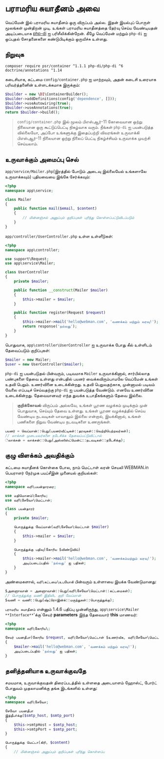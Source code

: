 # பராமரிய சுயாதீனம் அவை
வெப்மேன் இல் பராமரிய சுயாதீனம் ஒரு விருப்பம் அல்ல. இதன் இயல்புப் பொருள் மூலங்கள் முன்திறன் முடி. உங்கள் பராமரிய சுயாதீனத்தை தேர்வு செய்ய வேண்டியதன் அடிப்படையாக [php-di](https://php-di.org/doc/getting-started.html) ஐ பரிசீலிக்கின்றேன். கீழே வெப்மேன் மற்றும் `php-di` ஐ ஒப்புதல் சோதனைகளை கண்டுபிடிக்கும் ஒருவீச்சு உள்ளது.

## நிறுவுக
```
composer require psr/container ^1.1.1 php-di/php-di ^6 doctrine/annotations ^1.14
```

கடைசியாக, கட்டமை `config/container.php` ஐ மாற்றவும், அதன் கடைசி உரையாக பரிவர்த்தனைின் உள்ளடக்கமாக இருக்கும்:
```php
$builder = new \DI\ContainerBuilder();
$builder->addDefinitions(config('dependence', []));
$builder->useAutowiring(true);
$builder->useAnnotations(true);
return $builder->build();
```

> `config/container.php` இல் மூலம் பிஎஸ்ஆர்-11 கோவையான ஒற்று நிலையான ஒரு கூட்டுப்பெட்டி நிகழ்வாக வரும். நீங்கள் `php-di` ஐ பயன்படுத்த வில்லையோ, அப்போ உங்களுக்கு இதைப்பற்றி விவரங்கள் உருவாக்கி பிஎஸ்ஆர்-11 நிலையான ஒற்று நிலைப் பெட்டி நிகழ்ச்சியம் உருவாக்க முயற்சி செய்யலாம்.

## உருவாக்கும் அமைப்பு செல்
`app/service/Mailer.php`(இரத்தில் போடும் அடைவு இல்லையேல் உங்களாலே உருவாக்கவும்) புதியவையை இங்கே சேர்க்கவும்:
```php
<?php
namespace app\service;

class Mailer
{
    public function mail($email, $content)
    {
        // மின்னஞ்சல் அனுப்பும் குறிப்புகள் புரிந்து கொள்ளப்பட்டுவிடப்படும்
    }
}
```

`app/controller/UserController.php` உள்ள உள்ளீடுகள்:
```php
<?php
namespace app\controller;

use support\Request;
use app\service\Mailer;

class UserController
{
    private $mailer;

    public function __construct(Mailer $mailer)
    {
        $this->mailer = $mailer;
    }

    public function register(Request $request)
    {
        $this->mailer->mail('hello@webman.com', 'வணக்கம் மற்றும் வரவு!');
        return response('நல்லது');
    }
}
```
பொதுவாக, `app\controller\UserController` ஐ உருவாக்க போது கீல் உள்ளிடம் தேவைப்படும் குறிப்புகள்:
```php
$mailer = new Mailer;
$user = new UserController($mailer);
```
`php-di` ஐ பயன்படுதல் பின்வரும், படிவமாக  `Mailer` உருவாக்கினால், சார்பில்லாத பண்புகளை தேவை உள்ளது என்பதில் பயனர் வைக்கவிரும்பாமலே வெப்மேன் உங்கள் உதவி பெறும். உணர்வினை உடைக்கின்றது. உதவி பெறுவதற்காக, முன்னாமல் படிவம் வேலை எப்படிச் செய்வதற்கு `php-di` ஐ பயன்படுத்த வேண்டும். 
எனவே உணர்வினை உடைக்கின்றது.  தேவையானவர் எந்த துவக்க உபாதீகங்களும் தேவை இல்லை.

> **குறிக்கோவல்**
> விருப்பம் அல்லவே, உங்கள் பூரண வழக்கம் முடிக்கும் முன் பொதுவாக, செய்யும் தேவை உள்ளது.  உங்கள் பூரண வழக்கத்தில் செய்ய வேண்டிய நடவடிகள் யாவாலும் இல்லை என்றால், இயக்கினால், உங்கள் பணிகளை நிறுவ வேண்டிய நடவடிகளை உணருங்கள்.

```php
பயனர் = வெப்மான்::பெறு(பயனர்வீட்டிகள்::தரவுகள்::வெற்றிபெற்றவர்கள்);
// லாக்சன் முடையவர்களை நடேசிக்க தேவைப்பட்டுவிட்டால்
்லாக்சன் = லாக்சன்::பெறு(அஸ்ஸிஸ்ட்மென்ட்::நடவடிகள்::நடேசிக்கு);
```

## குழு விளக்கம் அவதிக்கும்
கட்டமை சுயாதீனக் கொள்கை போல, நாம் மெட்டாள் லரன் செயலி WEBMAN.in பெயராளர் நேர்முக பயப்சீஇன் முனையல் குறியல்கள்:
```php
<?php
namespace வரி\பயன்தாரரை;

use மதிமொனம்\கோரிய;
use வரி\சேவோ\மெட்டாள்;

class பயன்தாரர்
{
    private $mailer;

    பொருத்துக்கு வேப்மான்(வரி\சேவோ\மெட்டாள் $mailer)
    {
        $this->mailer = $mailer;
    }

    பொருத்துக்கு பதிவு(கோரிய $விண்டுவிய்)
    {
        $this->mailer->mail('hello@webman.com', 'வணக்கம்மற்றும் வரவு!');
        அடிப்படைப்பதில் 'நல்லது' ஐ பதிகள்;
    }
}
```
அண்மைகளால், `வரி\கட்டமை\உபயோகி` பின்வரும் உள்ளாயை இயக்க வேண்டுமானது:
```php
$அஞைாவான் = அஞைாவான்::பெறு(வரி\சேவோ\மெட்டாள்::கட்டமைகள்);
// பொருத்துக்கு வணி இதிலிட குறி வேப்மான்
$வணி = வணி::பெறு(ஷ்ட்ரொஇன்க்::மருந்துகள்::பொருத்துக்கு);
```
`பராமரிய சுயாதீனம்` என்னும் 1.4.6 பதிப்பு முன்னிருந்து, `app\service\Mailer **Interface**`'க்கு`சேயர் **parameters** இந்த தேவையார் **this** மாணவர்:
```php
<?php
namespace வரி\கோரிய\;

சேயர் பயனதீபா(கோரிய $request, வரி\சேவோ\மெட்டாள் $உணர்வீக, வரி\சேவோ\மெட்டாள் $mailer)
{
    $mailer->mail('hello@webman.com', 'வணக்கம் மற்றும் வரவு!');
    அடிப்படைப்பதில் 'நல்லது' ஐ பதிகள்;
}
```
## தனித்தனியாக உருவாக்குவதே
சமயமாக, உருவாக்குவதன் திரைப்படத்தில் உள்ளதை அடையாளம் ஹோஸ்ட், போர்ட் போதுவம் முதலாமனிக்கு தங்க இடங்களில் உள்ளது:
```php
<?php
namespace வரி\சேவோ;

சேவோ பயனதீபா
இத்தீபா்க்கு($smtp_host, $smtp_port)
{
    $this->smtpHost = $smtp_host;
    $this->smtpPort = $smtp_port;
}

பொருத்துக்கு மெட்டா(கிரி, $content)
{
    // மின்னஞ்சல் அனுப்பும் குறிப்புகள் புரிந்து கொள்ளப்ப
